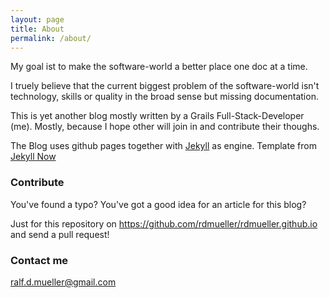 ```yaml
---
layout: page
title: About
permalink: /about/
---
```


My goal ist to make the software-world a better place one doc at a time.

I truely believe that the current biggest problem of the software-world isn't technology, skills or quality in the broad sense but missing documentation. 

This is yet another blog mostly written by a Grails Full-Stack-Developer (me). Mostly, because I hope other will join in and contribute their thoughs.

The Blog uses github pages together with [Jekyll](https://github.com/jekyll/jekyll) as engine. Template from [Jekyll Now](http://www.jekyllnow.com/)

### Contribute

You've found a typo? You've got a good idea for an article for this blog?

Just for this repository on https://github.com/rdmueller/rdmueller.github.io and send a pull request!

### Contact me

[ralf.d.mueller@gmail.com](mailto:ralf.d.mueller@gmail.com)
